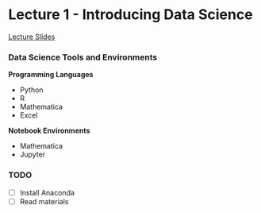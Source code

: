 # Lecture 1 - Introducing Data Science

[Lecture Slides](https://chalmers.instructure.com/courses/10918/files/882780?module_item_id=125141)

### Data Science Tools and Environments

**Programming Languages**

- Python
- R
- Mathematica
- Excel

**Notebook Environments**

- Mathematica
- Jupyter

### TODO

- [ ] Install Anaconda
- [ ] Read materials
